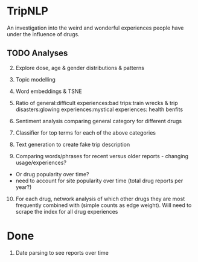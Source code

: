 # TripNLP
An investigation into the weird and wonderful experiences people have under the influence of drugs.


## TODO Analyses

2. Explore dose, age & gender distributions & patterns
3. Topic modelling
4. Word embeddings & TSNE
5. Ratio of general:difficult experiences:bad trips:train wrecks & trip disasters:glowing experiences:mystical experiences: health benfits
6. Sentiment analysis comparing general category for different drugs
7. Classifier for top terms for each of the above categories

8. Text generation to create fake trip description
9. Comparing words/phrases for recent versus older reports - changing usage/experiences?
  - Or drug popularity over time?
  - need to account for site popularity over time (total drug reports per year?)

10. For each drug, network analysis of which other drugs they are most frequently combined with (simple counts as edge weight). Will need to scrape the index for all drug experiences


# Done
1. Date parsing to see reports over time
